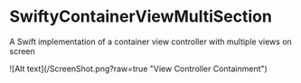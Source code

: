 # SwiftyContainerViewMultiSection
A Swift implementation of a container view controller with multiple views on screen
<p>
![Alt text](/ScreenShot.png?raw=true "View Controller Containment")
</p>
